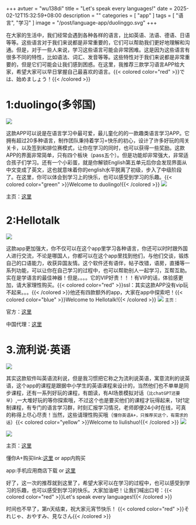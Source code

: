 +++
avtuer = "wu138di"
title = "Let's speak every languages!"
date = 2025-02-12T15:32:59+08:00
description = ""
categories = [
    "app"
]
tags = [
    "语言",
    "学习"
]
image = "/post/language-app/duolinggo.svg" 
+++


在大家的生活中，我们经常会遇到各种各样的语言，比如英语、法语、德语、日语等等。这些语言对于我们来说都是非常重要的，它们可以帮助我们更好地理解和沟通。但是，对于一些人来说，学习这些语言可能会非常困难。这是因为这些语言有很多不同的特性，比如语法、词汇、发音等等。这些特性对于我们来说都是非常重要的，但是它们可能会让我们感到困惑。在这里，我推荐三款学习语言APP给大家，希望大家可以早日掌握自己最喜欢的语言。{{< colored color="red" >}}では、始めましょう！{{< /colored >}}

# 1:duolingo(多邻国)

 ![](/post/language-app/d1.svg)

这款APP可以说是在语言学习中最可爱，最儿童化的的一款趣类语言学习APP。它拥有超过20多种语言，制作团队秉持着学习=快乐的初心，设计了许多好玩的闯关关卡，以及签到和排位赛模式，让你在学习的同时，也可以获得一些奖励。这款APP的界面非常简单，只有四个板块（pass五个）。但是功能却非常强大，非常适合孩子们学习。还有一个小彩蛋，就是你解锁English第五单元后你会发现界面从中文变成了英文，这也就意味着你的english水平脱离了初级，步入了中级阶段了。在这里，你可以体会到学习上的快乐，也可以感受到学习的乐趣。{{< colored color="green" >}}Welcome to duolingo!{{< /colored >}}
![](/post/language-app/w1.png)

主页：[这里](https://www.duolingo.cn)

# 2:Hellotalk

![](/post/language-app/hellotalk.png)

这款app更加强大，你不仅可以在这个app里学习各种语言，你还可以时时跟外国人进行交流，不论是哪国人，你都可以在这个app里找到他们，与他们交谈，锻炼自己的口语能力，收获异国友情。这个软件还有语伴，帖子改错，语房，直播等一系列功能，可以让你在自己学习的过程中，也可以帮助别人一起学习，互帮互助。实在是学语言的最佳神器！但是。。。。它的VIP好贵！！！有VIP的话，体验感更加，请大家理性购买。{{< colored color="red" >}}ssl：其实这款APP没有vip玩不起来。。。{{< /colored >}}他还有四款额外的app，大家在app中探索吧！{{< colored color="blue" >}}Welcome to Hellotalk!{{< /colored >}}
![](/post/language-app/w2.png)
```主页：```

官方：[这里](https://www.hellotalk.com/)

中国代理：[这里](https://www.hellotalk.com/zh-hans)

# 3.流利说·英语

![](/post/language-app/english.png)

其实这款软件叫英语流利说，但是我习惯把它称之为流利说英语，寓意流利的说英语，这个app的课程是跟据中小学生的英语课程来设计的，当然他们也不单单是同步课程，还有一系列好玩的课程，有朗读，有AI场景模拟对话（```比chatGPT还要早```）,一大堆好玩的等你探索哦，不过这个也是要买他们的课程才玩得起来，1对1定制课程，有专门的语言学习群，时刻汇报学习情况，老师即便24小时在线，可真的称得上尽心尽责！当然，这些请理性购买哦（```懂你英语A+，只推荐买这个，有需求的话```）{{< colored color="yellow" >}}Welcome to liulishuo!{{< /colored >}}
![](/post/language-app/w2.png)

![](/post/language-app/w3.png)

主页：[这里](https://www.liulishuo.com/)

懂你A+购买link:[这里](https://www.liulishuo.com/dongni.html) or app内购买

app:手机应用商店下载 or [这里](https://sj.qq.com/appdetail/com.liulishuo.engzo)

好了，这一次的推荐就到这里了，希望大家可以在学习的过程中，也可以感受到学习的乐趣，也可以感受到学习的快乐。大家加油吧！让我们喊出口号：{{< colored color="red" >}}Let's speak every languages!{{< /colored >}}

时间也不早了，第n天结束，祝大家元宵节快乐！
{{< colored color="red" >}}それじゃ、おやすみ、見なさん{{< /colored >}}
